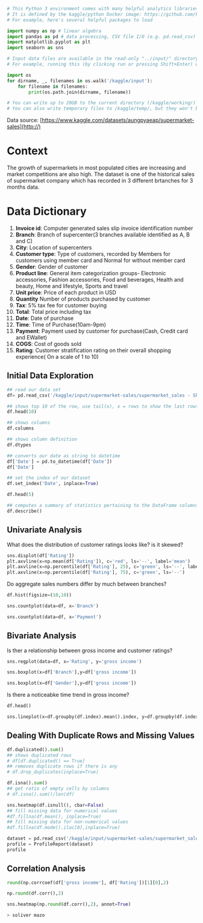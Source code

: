 ```python
# This Python 3 environment comes with many helpful analytics libraries installed
# It is defined by the kaggle/python Docker image: https://github.com/kaggle/docker-python
# For example, here's several helpful packages to load

import numpy as np # linear algebra
import pandas as pd # data processing, CSV file I/O (e.g. pd.read_csv)
import matplotlib.pyplot as plt
import seaborn as sns

# Input data files are available in the read-only "../input/" directory
# For example, running this (by clicking run or pressing Shift+Enter) will list all files under the input directory

import os
for dirname, _, filenames in os.walk('/kaggle/input'):
    for filename in filenames:
        print(os.path.join(dirname, filename))

# You can write up to 20GB to the current directory (/kaggle/working/) that gets preserved as output when you create a version using "Save & Run All" 
# You can also write temporary files to /kaggle/temp/, but they won't be saved outside of the current session
```

Data source: [https://www.kaggle.com/datasets/aungpyaeap/supermarket-sales](http://)
# **Context**
The growth of supermarkets in most populated cities are increasing and market competitions are also high. The dataset is one of the historical sales of supermarket company which has recorded in 3 different brtanches for 3 months data.

# **Data Dictionary**

1. **Invoice id**: Computer generated sales slip invoice identification number
2. **Branch**: Branch of supercenter(3 branches available identified as A, B and C)
3. **City**: Location of supercenters
4. **Customer type**: Type of customers, recorded by Members for customers using member card and Normal for without member card
5. **Gender**: Gender of customer
6. **Product line**: General item categorization groups- Electronic accessories, Fashion accessories, Food and beverages, Health and beauty, Home and lifestyle, Sports and travel
7. **Unit price**: Price of each product in USD
8. **Quantity** Number of products purchased by customer
9. **Tax**: 5% tax fee for customer buying
10. **Total**: Total price including tax
11. **Date**: Date of purchase
12. **Time**: Time of Purchase(10am-9pm)
13. **Payment**: Payment used by customer for purchase(Cash, Credit card and EWallet)
14. **COGS**: Cost of goods sold
15. **Rating**: Customer stratification rating on their overall shopping experience( On a scale of 1 to 10)


## Initial Data Exploration


```python
## read our data set
df= pd.read_csv('/kaggle/input/supermarket-sales/supermarket_sales - Sheet1.csv')
```


```python
## shows top 10 of the row, use tail(x), x = rows to show the last rows
df.head(10)
```


```python
## shows columns
df.columns
```


```python
## shows column definition
df.dtypes
```


```python
## converts our date as string to datetime
df['Date'] = pd.to_datetime(df['Date'])
df['Date']
```


```python
## set the index of our dataset
df.set_index('Date', inplace=True)
```


```python
df.head(5)
```


```python
## computes a summary of statistics pertaining to the DataFrame columns
df.describe()
```

## Univariate Analysis

What does the distribution of customer ratings looks like? is it skewed?


```python
sns.displot(df['Rating'])
plt.axvline(x=np.mean(df['Rating']), c='red', ls='--', label='mean')
plt.axvline(x=np.percentile(df['Rating'], 25), c='green', ls='--', label='25th-75th percentile')
plt.axvline(x=np.percentile(df['Rating'], 75), c='green', ls='--')
```

Do aggregate sales numbers differ by much between branches?


```python
df.hist(figsize=(10,10))
```


```python
sns.countplot(data=df, x='Branch')
```


```python
sns.countplot(data=df, x='Payment')
```

## Bivariate Analysis
Is ther a relationship between gross income and customer ratings?


```python
sns.regplot(data=df, x='Rating', y='gross income')
```


```python
sns.boxplot(x=df['Branch'],y=df['gross income'])
```


```python
sns.boxplot(x=df['Gender'],y=df['gross income'])
```

Is there a noticeabke time trend in gross income?


```python
df.head()
```


```python
sns.lineplot(x=df.groupby(df.index).mean().index, y=df.groupby(df.index).mean()['gross income'])

```

## Dealing With Duplicate Rows and Missing Values


```python
df.duplicated().sum()
## shows duplicated rows
# df[df.duplicated() == True] 
## removes duplicate rows if there is any
# df.drop_duplicates(inplace=True)
```


```python
df.isna().sum()
## get ratio of empty cells by columns
# df.isna().sum()/len(df)
```


```python
sns.heatmap(df.isnull(), cbar=False)
## fill missing data for numerical values
#df.fillna(df.mean(), inplace=True)
## fill missing data for non-numerical values
#df.fillna(df.mode().iloc[0],inplace=True)
```


```python
dataset = pd.read_csv('/kaggle/input/supermarket-sales/supermarket_sales - Sheet1.csv')
profile = ProfileReport(dataset)
profile
```

## Correlation Analysis


```python
round(np.corrcoef(df['gross income'], df['Rating'])[1][0],2)
```


```python
np.round(df.corr(),2)
```


```python
sns.heatmap(np.round(df.corr(),2), annot=True)
```


```python
> soliver mazo
```
